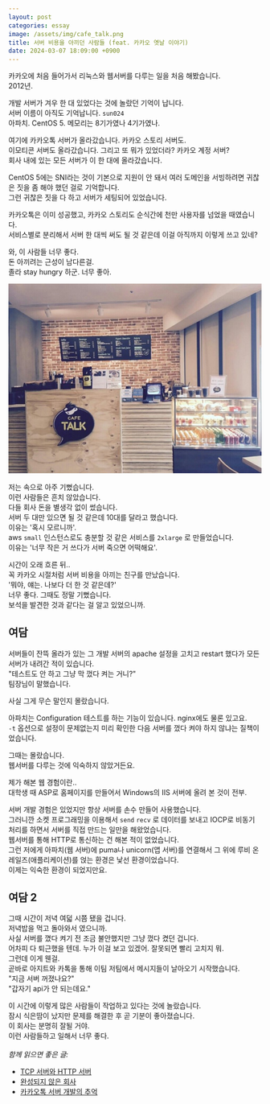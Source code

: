 ```yaml
---
layout: post
categories: essay
image: /assets/img/cafe_talk.png
title: 서버 비용을 아끼던 사람들 (feat. 카카오 옛날 이야기)
date: 2024-03-07 18:09:00 +0900
---
```


카카오에 처음 들어가서 리눅스와 웹서버를 다루는 일을 처음 해봤습니다.  
2012년.

개발 서버가 겨우 한 대 있었다는 것에 놀랐던 기억이 납니다.  
서버 이름이 아직도 기억납니다. `sun024`  
아파치. CentOS 5. 메모리는 8기가였나 4기가였나.

여기에 카카오톡 서버가 올라갔습니다. 카카오 스토리 서버도.  
이모티콘 서버도 올라갔습니다. 그리고 또 뭐가 있었더라? 카카오 계정 서버?  
회사 내에 있는 모든 서버가 이 한 대에 올라갔습니다.

CentOS 5에는 SNI라는 것이 기본으로 지원이 안 돼서 여러 도메인을 서빙하려면 귀찮은 짓을 좀 해야 했던 걸로 기억합니다.  
그런 귀찮은 짓을 다 하고 서버가 세팅되어 있었습니다.

카카오톡은 이미 성공했고, 카카오 스토리도 순식간에 천만 사용자를 넘었을 때였습니다.  
서비스별로 분리해서 서버 한 대씩 써도 될 것 같은데 이걸 아직까지 이렇게 쓰고 있네?

와, 이 사람들 너무 좋다.  
돈 아끼려는 근성이 남다른걸.  
졸라 stay hungry 하군. 너무 좋아.

![카카오 역삼 카페톡](/assets/img/cafe_talk.png)

저는 속으로 아주 기뻤습니다.  
이런 사람들은 흔치 않았습니다.  
다들 회사 돈을 별생각 없이 썼습니다.  
서버 두 대만 있으면 될 것 같은데 10대를 달라고 했습니다.  
이유는 '혹시 모르니까'.  
aws `small` 인스턴스로도 충분할 것 같은 서비스를 `2xlarge` 로 만들었습니다.  
이유는 '너무 작은 거 쓰다가 서버 죽으면 어떡해요'.  

시간이 오래 흐른 뒤..  
꼭 카카오 시절처럼 서버 비용을 아끼는 친구를 만났습니다.  
'뭐야, 얘는. 나보다 더 한 것 같은데?'  
너무 좋다. 그때도 정말 기뻤습니다.  
보석을 발견한 것과 같다는 걸 알고 있었으니까.

## 여담
서버들이 잔뜩 올라가 있는 그 개발 서버의 apache 설정을 고치고 restart 했다가 모든 서버가 내려간 적이 있습니다.  
"테스트도 안 하고 그냥 막 껐다 켜는 거니?"  
팀장님이 말했습니다.

사실 그게 무슨 말인지 몰랐습니다.

아파치는 Configuration 테스트를 하는 기능이 있습니다. nginx에도 물론 있고요.  
`-t` 옵션으로 설정이 문제없는지 미리 확인한 다음 서버를 껐다 켜야 하지 않냐는 질책이었습니다.

그때는 몰랐습니다.  
웹서버를 다루는 것에 익숙하지 않았거든요.

제가 해본 웹 경험이란..  
대학생 때 ASP로 홈페이지를 만들어서 Windows의 IIS 서버에 올려 본 것이 전부.

서버 개발 경험은 있었지만 항상 서버를 손수 만들어 사용했습니다.  
그러니깐 소켓 프로그래밍을 이용해서 `send` `recv` 로 데이터를 보내고 IOCP로 비동기 처리를 하면서 서버를 직접 만드는 일만을 해왔었습니다.  
웹서버를 통해 HTTP로 통신하는 건 해본 적이 없었습니다.  
그런 저에게 아파치(웹 서버)에 puma나 unicorn(앱 서버)를 연결해서 그 위에 루비 온 레일즈(애플리케이션)를 얹는 환경은 낯선 환경이었습니다.  
이제는 익숙한 환경이 되었지만요.

## 여담 2
그때 시간이 저녁 여덟 시쯤 됐을 겁니다.  
저녁밥을 먹고 돌아와서 였으니까.  
사실 서버를 꼈다 켜기 전 조금 불안했지만 그냥 껐다 켰던 겁니다.  
어차피 다 퇴근했을 텐데. 누가 이걸 보고 있겠어. 잘못되면 빨리 고치지 뭐.  
그런데 이게 웬걸.  
곧바로 아지트와 카톡을 통해 이팀 저팀에서 메시지들이 날아오기 시작했습니다.  
"지금 서버 꺼졌나요?"  
"갑자기 api가 안 되는데요."

이 시간에 이렇게 많은 사람들이 작업하고 있다는 것에 놀랐습니다.  
잠시 식은땀이 났지만 문제를 해결한 후 곧 기분이 좋아졌습니다.  
이 회사는 분명히 잘될 거야.  
이런 사람들하고 일해서 너무 좋다.
<br>
<br>
*함께 읽으면 좋은 글:*
* [TCP 서버와 HTTP 서버](/essay/2022/01/14/tcp-http-server.html)
* [완성되지 않은 회사](/essay/2022/05/02/kakao-ten-years.html)
* [카카오톡 서버 개발의 추억](/essay/2022/10/16/kakaotalk-server-development.html)